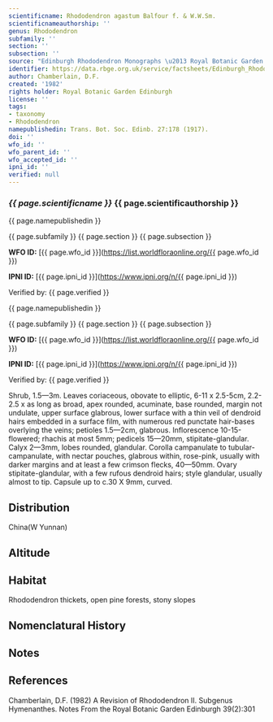 ```yaml
---
scientificname: Rhododendron agastum Balfour f. & W.W.Sm.
scientificnameauthorship: ''
genus: Rhododendron
subfamily: ''
section: ''
subsection: ''
source: "Edinburgh Rhododendron Monographs \u2013 Royal Botanic Garden Edinburgh"
identifier: https://data.rbge.org.uk/service/factsheets/Edinburgh_Rhododendron_Monographs.xhtml
author: Chamberlain, D.F.
created: '1982'
rights holder: Royal Botanic Garden Edinburgh
license: ''
tags:
- taxonomy
- Rhododendron
namepublishedin: Trans. Bot. Soc. Edinb. 27:178 (1917).
doi: ''
wfo_id: ''
wfo_parent_id: ''
wfo_accepted_id: ''
ipni_id: ''
verified: null
---
```

### _{{ page.scientificname }}_ {{ page.scientificauthorship }}
 {{ page.namepublishedin }}

{{ page.subfamily }} {{ page.section }} {{ page.subsection }}

**WFO ID:** [{{ page.wfo_id }}](https://list.worldfloraonline.org/{{ page.wfo_id }})

**IPNI ID:** [{{ page.ipni_id }}](https://www.ipni.org/n/{{ page.ipni_id }})

Verified by: {{ page.verified }}

 {{ page.namepublishedin }}

{{ page.subfamily }} {{ page.section }} {{ page.subsection }}

**WFO ID:** [{{ page.wfo_id }}](https://list.worldfloraonline.org/{{ page.wfo_id }})

**IPNI ID:** [{{ page.ipni_id }}](https://www.ipni.org/n/{{ page.ipni_id }})

Verified by: {{ page.verified }}



Shrub, 1.5—3m. Leaves coriaceous, obovate to elliptic, 6-11 x 2.5-5cm, 2.2-2.5 x as long as broad, apex rounded, acuminate, base rounded, margin not undulate, upper surface glabrous, lower surface with a thin veil of dendroid hairs embedded in a surface film, with numerous red punctate hair-bases overlying the veins; petioles 1.5—2cm, glabrous. Inflorescence 10-15-flowered; rhachis at most 5mm; pedicels 15—20mm, stipitate-glandular. Calyx 2—3mm, lobes rounded, glandular. Corolla campanulate to tubular-campanulate, with nectar pouches, glabrous within, rose-pink, usually with darker margins and at least a few crimson flecks, 40—50mm. Ovary stipitate-glandular, with a few rufous dendroid hairs; style glandular, usually almost to tip. Capsule up to c.30 X 9mm, curved.

## Distribution
China(W Yunnan)

## Altitude


## Habitat
Rhododendron thickets, open pine forests, stony slopes

## Nomenclatural History

                       
## Notes


## References

Chamberlain, D.F. (1982) A Revision of Rhododendron II. Subgenus Hymenanthes. Notes From the Royal Botanic Garden Edinburgh 39(2):301
